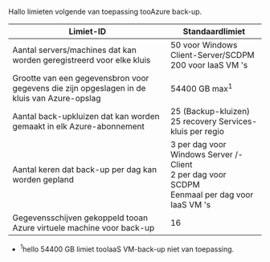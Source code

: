Hallo limieten volgende van toepassing tooAzure back-up.

| Limiet-ID | Standaardlimiet |
| --- | --- |
| Aantal servers/machines dat kan worden geregistreerd voor elke kluis |50 voor Windows Client-Server/SCDPM <br/> 200 voor IaaS VM 's |
| Grootte van een gegevensbron voor gegevens die zijn opgeslagen in de kluis van Azure-opslag |54400 GB max<sup>1</sup> |
| Aantal back-upkluizen dat kan worden gemaakt in elk Azure-abonnement |25 (Backup-kluizen) <br/> 25 recovery Services-kluis per regio |
| Aantal keren dat back-up per dag kan worden gepland |3 per dag voor Windows Server /-Client <br/> 2 per dag voor SCDPM <br/> Eenmaal per dag voor IaaS VM 's |
| Gegevensschijven gekoppeld tooan Azure virtuele machine voor back-up |16 |

* <sup>1</sup>hello 54400 GB limiet tooIaaS VM-back-up niet van toepassing.

